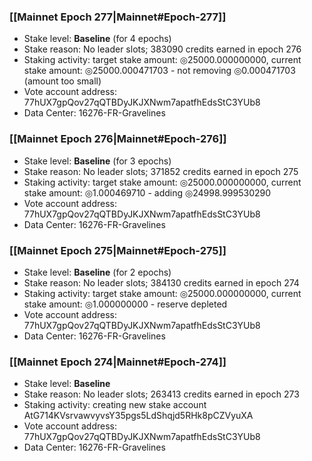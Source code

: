 ### [[Mainnet Epoch 277|Mainnet#Epoch-277]]
* Stake level: **Baseline** (for 4 epochs)
* Stake reason: No leader slots; 383090 credits earned in epoch 276
* Staking activity: target stake amount: ◎25000.000000000, current stake amount: ◎25000.000471703 - not removing ◎0.000471703 (amount too small)
* Vote account address: 77hUX7gpQov27qQTBDyJKJXNwm7apatfhEdsStC3YUb8
* Data Center: 16276-FR-Gravelines
### [[Mainnet Epoch 276|Mainnet#Epoch-276]]
* Stake level: **Baseline** (for 3 epochs)
* Stake reason: No leader slots; 371852 credits earned in epoch 275
* Staking activity: target stake amount: ◎25000.000000000, current stake amount: ◎1.000469710 - adding ◎24998.999530290
* Vote account address: 77hUX7gpQov27qQTBDyJKJXNwm7apatfhEdsStC3YUb8
* Data Center: 16276-FR-Gravelines
### [[Mainnet Epoch 275|Mainnet#Epoch-275]]
* Stake level: **Baseline** (for 2 epochs)
* Stake reason: No leader slots; 384130 credits earned in epoch 274
* Staking activity: target stake amount: ◎25000.000000000, current stake amount: ◎1.000000000 - reserve depleted
* Vote account address: 77hUX7gpQov27qQTBDyJKJXNwm7apatfhEdsStC3YUb8
* Data Center: 16276-FR-Gravelines
### [[Mainnet Epoch 274|Mainnet#Epoch-274]]
* Stake level: **Baseline**
* Stake reason: No leader slots; 263413 credits earned in epoch 273
* Staking activity: creating new stake account AtG714KVsrvawvyvsY35pgs5LdShqjd5RHk8pCZVyuXA
* Vote account address: 77hUX7gpQov27qQTBDyJKJXNwm7apatfhEdsStC3YUb8
* Data Center: 16276-FR-Gravelines